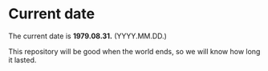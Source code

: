 # Current date

The current date is **1979.08.31.** (YYYY.MM.DD.)

This repository will be good when the world ends, so we will know how long it lasted.